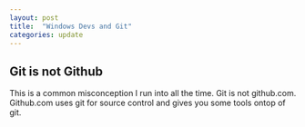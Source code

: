 ```yaml
---
layout: post
title:  "Windows Devs and Git"
categories: update
---
```


## Git is not Github

This is a common misconception I run into all the time. Git is not github.com. Github.com uses git for source control
and gives you some tools ontop of git.
